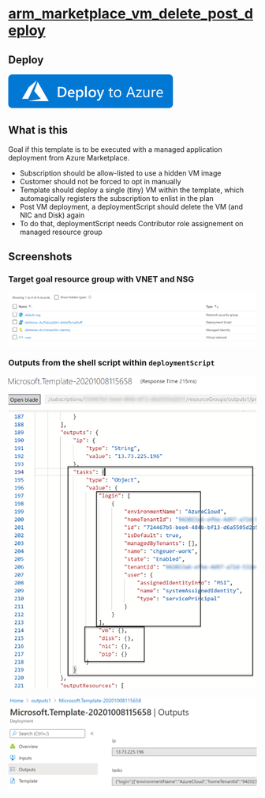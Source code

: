 
# [arm_marketplace_vm_delete_post_deploy](https://github.com/chgeuer/arm_marketplace_vm_delete_post_deploy#Deploy)

## Deploy

[![Deploy To Azure](https://raw.githubusercontent.com/Azure/azure-quickstart-templates/master/1-CONTRIBUTION-GUIDE/images/deploytoazure.svg?sanitize=true)](https://portal.azure.com/#create/Microsoft.Template/uri/https%3A%2F%2Fraw.githubusercontent.com%2Fchgeuer%2Farm_marketplace_vm_delete_post_deploy%2Fmain%2FspinVmAndDeleteAgain3%2FmainTemplate.json) 

## What is this

Goal if this template is to be executed with a managed application deployment from Azure Marketplace.

- Subscription should be allow-listed to use a hidden VM image
- Customer should not be forced to opt in manually
- Template should deploy a single (tiny) VM within the template, which automagically registers the subscription to enlist in the plan
- Post VM deployment, a deploymentScript should delete the VM (and NIC and Disk) again
- To do that, deploymentScript needs Contributor role assignement on managed resource group

## Screenshots

### Target goal resource group with VNET and NSG

![](spinVmAndDeleteAgain3/docs/20201008125212.png)

### Outputs from the shell script within `deploymentScript`

![](spinVmAndDeleteAgain3/docs/20201008124847.png)

![](spinVmAndDeleteAgain3/docs/20201008125136.png)
